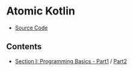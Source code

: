 # Atomic Kotlin
- [Source Code](https://github.com/BruceEckel/AtomicKotlinExamples)

## Contents
- [Section I: Programming Basics - Part1](ch01.md) / [Part2](ch01-2.md)
